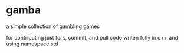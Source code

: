 # gamba
a simple collection of gambling games 

for contributing just fork, commit, and pull
code writen fully in c++ and using namespace std
